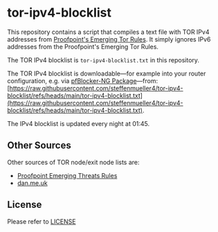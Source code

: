 # tor-ipv4-blocklist

This repository contains a script that compiles a text file with TOR IPv4 addresses from [Proofpoint's Emerging Tor Rules](https://rules.emergingthreats.net/blockrules/emerging-compromised.rules).
It simply ignores IPv6 addresses from the Proofpoint's Emerging Tor Rules.

The TOR IPv4 blocklist is `tor-ipv4-blocklist.txt` in this repository.

The TOR IPv4 blocklist is downloadable—for example into your router configuration, e.g. via [pfBlocker-NG Package](https://docs.netgate.com/pfsense/en/latest/packages/pfblocker.html)—from: [https://raw.githubusercontent.com/steffenmueller4/tor-ipv4-blocklist/refs/heads/main/tor-ipv4-blocklist.txt](https://raw.githubusercontent.com/steffenmueller4/tor-ipv4-blocklist/refs/heads/main/tor-ipv4-blocklist.txt).

The IPv4 blocklist is updated every night at 01:45.

## Other Sources

Other sources of TOR node/exit node lists are:
 * [Proofpoint Emerging Threats Rules](https://rules.emergingthreats.net/blockrules/emerging-compromised.rules)
 * [dan.me.uk](https://www.dan.me.uk/tornodes)

## License

Please refer to [LICENSE](LICENSE)